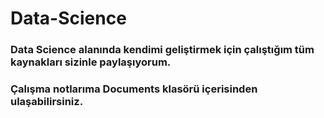 # Data-Science
### Data Science alanında kendimi geliştirmek için çalıştığım tüm kaynakları sizinle paylaşıyorum.
### Çalışma notlarıma Documents klasörü içerisinden ulaşabilirsiniz.
